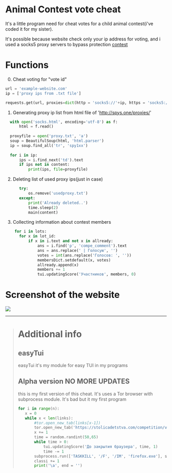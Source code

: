 # Animal Contest vote cheat
It's a little program need for cheat votes for a child animal contest(i've coded it for my sister).

It's possible because website check only your ip address for voting, and i used a socks5 proxy servers to bypass protection [contest](https://stolicadetstva.com/competition/work/277/)
# Functions
0. Cheat voting for "vote id"
  ```python
  url = 'example-website.com'
  ip = ['proxy ips from .txt file']
  
  requests.get(url, proxies=dict(http = 'socks5://'+ip, https = 'socks5://'+ip))
  ```
1. Generating proxy ip list from html file of 'http://spys.one/proxies/'
  ```python
    with open('socks.html', encoding='utf-8') as f:
        html = f.read()
        
    proxyfile = open('proxy.txt', 'a')
    soup = BeautifulSoup(html, 'html.parser')
    ip = soup.find_all('tr', 'spy1xx')
    
    for i in ip:
        ips = i.find_next('td').text
        if ips not in content:
            print(ips, file=proxyfile)
  ```
 2. Deleting list of used proxy ips(just in case)
  ```python
        try:
            os.remove('usedproxy.txt')
        except:
            print('Already deleted..')
            time.sleep(2)
            main(content)
  ```
  3. Collecting information about contest members
  ```python
      for i in lots:
        for x in lot_id:
            if x in i.text and not x in allready:        
                ans = i.find('p', 'compe_comment').text     
                ans = ans.replace(' | Голосую', '')         
                votes = int(ans.replace('Голосов: ', ''))      
                membersDict.setdefault(x, votes)                
                allready.append(x)                              
                members += 1                                    
                tui.updatingScore('Участников', members, 0)
  ```
# Screenshot of the website
![](https://github.com/Ninnjah/animalContest/blob/master/contestWebsite.png)

---
># Additional info
>## easyTui
>easyTui it's my module for easy TUI in my programs
>## Alpha version   NO MORE UPDATES
>this is my first version of this cheat. It's uses a Tor browser with subprocess module. It's bad but it my first program
>```python
>for i in range(n):
>    x = 0
>    while x < len(links):
>        #tor.open_new_tab(links[x-1])
>        tor.open_new_tab('https://stolicadetstva.com/competition/vote/47714/')
>        x += 1
>        time = random.randint(50,65)
>        while time > 0:
>            tui.updatingScore('До закрытия браузера', time, 1)
>            time -= 1
>        subprocess.run(['TASKKILL', '/F', '/IM', 'firefox.exe'], stdout=subprocess.DEVNULL)
>        classi += 1
>        print('\a', end = '')
>```

